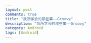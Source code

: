 ```yaml
---
layout: post
comments: true
title: "我所学会的那些事——Groovy"
description: "我所学会的那些事——Groovy"
category: Android
tags: [Android]
---
```




